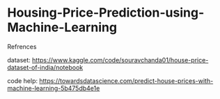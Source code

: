 # Housing-Price-Prediction-using-Machine-Learning
Refrences

dataset: https://www.kaggle.com/code/souravchanda01/house-price-dataset-of-india/notebook

code help: https://towardsdatascience.com/predict-house-prices-with-machine-learning-5b475db4e1e
